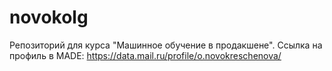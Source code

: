 # novokolg


Репозиторий для курса "Машинное обучение в продакшене".
Ссылка на профиль в MADE: https://data.mail.ru/profile/o.novokreschenova/
